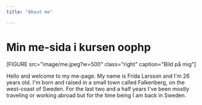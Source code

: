 ```yaml
---
title: "About me"

---
```

Min me-sida i kursen oophp
=========================

[FIGURE src="image/me.jpeg?w=500" class="right" caption="Bild på mig"]

Hello and welcome to my me-page. My name is Frida Larsson and I'm 26 years old. I'm born and raised in a small town called Falkenberg, on the west-coast of Sweden. For the last two and a half years I've been mostly traveling or working abroad but for the time being I am back in Sweden.
